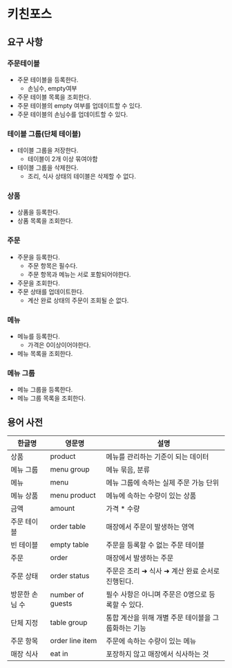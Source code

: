 # 키친포스

## 요구 사항
### 주문테이블 
- 주문 테이블을 등록한다.
    - 손님수, empty여부
- 주문 테이블 목록을 조회한다.
- 주문 테이블의 empty 여부를 업데이트할 수 있다.
- 주문 테이블의 손님수를 업데이트할 수 있다.
    
### 테이블 그룹(단체 테이블)
- 테이블 그룹을 저장한다. 
    - 테이블이 2개 이상 묶여야함
- 테이블 그룹을 삭제한다.
    - 조리, 식사 상태의 테이블은 삭제할 수 없다.

### 상품
- 상품을 등록한다.
- 상품 목록을 조회한다.

### 주문
- 주문을 등록한다.
    - 주문 항목은 필수다.
    - 주문 항목과 메뉴는 서로 포함되어야한다.
- 주문을 조회한다.    
- 주문 상태를 업데이트한다.
    - 계산 완료 상태의 주문이 조회될 순 없다.
  
### 메뉴
- 메뉴를 등록한다.
    - 가격은 0이상이어야한다.
- 메뉴 목록을 조회한다.
	
	
### 메뉴 그룹
- 메뉴 그룹을 등록한다.
- 메뉴 그룹 목록을 조회한다.

## 용어 사전

| 한글명 | 영문명 | 설명 |
| --- | --- | --- |
| 상품 | product | 메뉴를 관리하는 기준이 되는 데이터 |
| 메뉴 그룹 | menu group | 메뉴 묶음, 분류 |
| 메뉴 | menu | 메뉴 그룹에 속하는 실제 주문 가능 단위 |
| 메뉴 상품 | menu product | 메뉴에 속하는 수량이 있는 상품 |
| 금액 | amount | 가격 * 수량 |
| 주문 테이블 | order table | 매장에서 주문이 발생하는 영역 |
| 빈 테이블 | empty table | 주문을 등록할 수 없는 주문 테이블 |
| 주문 | order | 매장에서 발생하는 주문 |
| 주문 상태 | order status | 주문은 조리 ➜ 식사 ➜ 계산 완료 순서로 진행된다. |
| 방문한 손님 수 | number of guests | 필수 사항은 아니며 주문은 0명으로 등록할 수 있다. |
| 단체 지정 | table group | 통합 계산을 위해 개별 주문 테이블을 그룹화하는 기능 |
| 주문 항목 | order line item | 주문에 속하는 수량이 있는 메뉴 |
| 매장 식사 | eat in | 포장하지 않고 매장에서 식사하는 것 |
